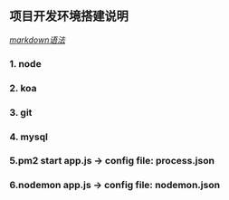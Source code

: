 ## 项目开发环境搭建说明
*[markdown语法](https://github.com/younghz/Markdown)*

### 1. node
### 2. koa
### 3. git
### 4. mysql
### 5.pm2 start app.js -> config file: process.json
### 6.nodemon app.js -> config file: nodemon.json